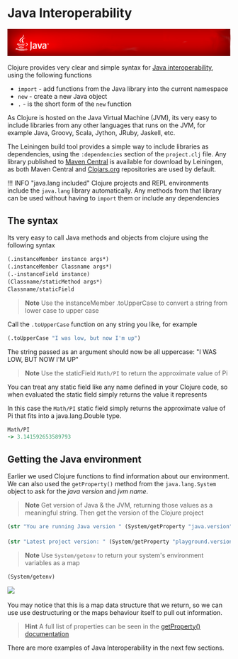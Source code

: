 # Java Interoperability

![Oracle Java](/images/java-banner.png)

  Clojure provides very clear and simple syntax for [Java interoperability](http://clojure.org/java_interop), using the following functions

  * `import` - add functions from the Java library into the current namespace
  * `new` - create a new Java object
  * `.` - is the short form of the `new` function

  As Clojure is hosted on the Java Virtual Machine (JVM), its very easy to include libraries from any other languages that runs on the JVM, for example Java, Groovy, Scala, Jython, JRuby, Jaskell, etc.

  The Leiningen build tool provides a simple way to include libraries as dependencies, using the `:dependencies` section of the `project.clj` file. Any library published to [Maven Central](http://search.maven.org/) is available for download by Leiningen, as both Maven Central and [Clojars.org](https://clojars.org) repositories are used by default.

!!! INFO "java.lang included"
    Clojure projects and REPL environments include the `java.lang` library automatically.  Any methods from that library can be used without having to `import` them or include any dependencies


## The syntax

  Its very easy to call Java methods and objects from clojure using the following syntax

```clojure
(.instanceMember instance args*)
(.instanceMember Classname args*)
(.-instanceField instance)
(Classname/staticMethod args*)
Classname/staticField
```

> **Note** Use the instanceMember .toUpperCase to convert a string from lower case to upper case

<!--sec data-title="Reveal answer..." data-id="answer001" data-collapse=true ces-->

Call the `.toUpperCase` function on any string you like, for example

```clojure
(.toUpperCase "I was low, but now I'm up")
```

The string passed as an argument should now be all uppercase: "I WAS LOW, BUT NOW I'M UP"

<!--endsec-->


> **Note** Use the staticField `Math/PI` to return the approximate value of Pi

<!--sec data-title="Reveal answer..." data-id="answer002" data-collapse=true ces-->

You can treat any static field like any name defined in your Clojure code, so when evaluated the static field simply returns the value it represents

In this case the `Math/PI` static field simply returns the approximate value of Pi that fits into a java.lang.Double type.

```clojure
Math/PI
-> 3.141592653589793
```
<!--endsec-->


## Getting the Java environment

  Earlier we used Clojure functions to find information about our environment.  We can also used the `getProperty()` method from the `java.lang.System` object to ask for the _java version_ and _jvm name_.

> **Note** Get version of Java & the JVM, returning those values as a meaningful string.  Then get the version of the Clojure project

<!--sec data-title="Reveal answer..." data-id="answer003" data-collapse=true ces-->

```clojure
(str "You are running Java version " (System/getProperty "java.version") "with the JVM" (System/getProperty "java.vm.name"))

(str "Latest project version: " (System/getProperty "playground.version"))
```
<!--endsec-->


> **Note** Use `System/getenv` to return your system's environment variables as a map

<!--sec data-title="Reveal answer..." data-id="answer004" data-collapse=true ces-->
```clojure
(System/getenv)
```

![](../images/clojure-playground-getenv.png)


  You may notice that this is a map data structure that we return, so we can use use destructuring or the maps behaviour itself to pull out information.


> **Hint** A full list of properties can be seen in the [getProperty() documentation](http://docs.oracle.com/javase/8/docs/api/java/lang/System.html)

  There are more examples of Java Interoperability in the next few sections.

<!--endsec-->
